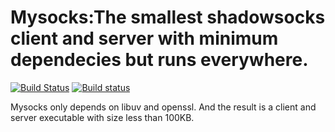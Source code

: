 Mysocks:The smallest shadowsocks client and server with minimum dependecies but runs everywhere.
=================
[![Build Status](https://travis-ci.org/zhou0/mysocks.svg?branch=master)](https://travis-ci.org/zhou0/mysocks)
[![Build status](https://ci.appveyor.com/api/projects/status/okfccad7f94s0ex7?svg=true)](https://ci.appveyor.com/project/zhou0/tinysocks)

Mysocks only depends on libuv and openssl. And the result is a client and server executable with size less than 100KB.

